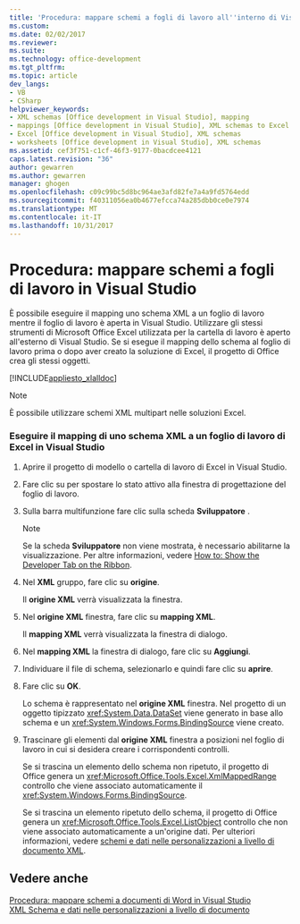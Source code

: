 ```yaml
---
title: 'Procedura: mappare schemi a fogli di lavoro all''interno di Visual Studio | Documenti Microsoft'
ms.custom: 
ms.date: 02/02/2017
ms.reviewer: 
ms.suite: 
ms.technology: office-development
ms.tgt_pltfrm: 
ms.topic: article
dev_langs:
- VB
- CSharp
helpviewer_keywords:
- XML schemas [Office development in Visual Studio], mapping
- mappings [Office development in Visual Studio], XML schemas to Excel worksheets
- Excel [Office development in Visual Studio], XML schemas
- worksheets [Office development in Visual Studio], XML schemas
ms.assetid: cef3f751-c1cf-46f3-9177-0bacdcee4121
caps.latest.revision: "36"
author: gewarren
ms.author: gewarren
manager: ghogen
ms.openlocfilehash: c09c99bc5d8bc964ae3afd82fe7a4a9fd5764edd
ms.sourcegitcommit: f40311056ea0b4677efcca74a285dbb0ce0e7974
ms.translationtype: MT
ms.contentlocale: it-IT
ms.lasthandoff: 10/31/2017
---
```

# <a name="how-to-map-schemas-to-worksheets-inside-visual-studio"></a>Procedura: mappare schemi a fogli di lavoro in Visual Studio
  È possibile eseguire il mapping uno schema XML a un foglio di lavoro mentre il foglio di lavoro è aperta in Visual Studio. Utilizzare gli stessi strumenti di Microsoft Office Excel utilizzata per la cartella di lavoro è aperto all'esterno di Visual Studio. Se si esegue il mapping dello schema al foglio di lavoro prima o dopo aver creato la soluzione di Excel, il progetto di Office crea gli stessi oggetti.  
  
 [!INCLUDE[appliesto_xlalldoc](../vsto/includes/appliesto-xlalldoc-md.md)]  
  
> [!NOTE]  
>  È possibile utilizzare schemi XML multipart nelle soluzioni Excel.  
  
### <a name="to-map-an-xml-schema-to-an-excel-worksheet-in-visual-studio"></a>Eseguire il mapping di uno schema XML a un foglio di lavoro di Excel in Visual Studio  
  
1.  Aprire il progetto di modello o cartella di lavoro di Excel in Visual Studio.  
  
2.  Fare clic su per spostare lo stato attivo alla finestra di progettazione del foglio di lavoro.  
  
3.  Sulla barra multifunzione fare clic sulla scheda **Sviluppatore** .  
  
    > [!NOTE]  
    >  Se la scheda **Sviluppatore** non viene mostrata, è necessario abilitarne la visualizzazione. Per altre informazioni, vedere [How to: Show the Developer Tab on the Ribbon](../vsto/how-to-show-the-developer-tab-on-the-ribbon.md).  
  
4.  Nel **XML** gruppo, fare clic su **origine**.  
  
     Il **origine XML** verrà visualizzata la finestra.  
  
5.  Nel **origine XML** finestra, fare clic su **mapping XML**.  
  
     Il **mapping XML** verrà visualizzata la finestra di dialogo.  
  
6.  Nel **mapping XML** la finestra di dialogo, fare clic su **Aggiungi**.  
  
7.  Individuare il file di schema, selezionarlo e quindi fare clic su **aprire**.  
  
8.  Fare clic su **OK**.  
  
     Lo schema è rappresentato nel **origine XML** finestra. Nel progetto di un oggetto tipizzato <xref:System.Data.DataSet> viene generato in base allo schema e un <xref:System.Windows.Forms.BindingSource> viene creato.  
  
9. Trascinare gli elementi dal **origine XML** finestra a posizioni nel foglio di lavoro in cui si desidera creare i corrispondenti controlli.  
  
     Se si trascina un elemento dello schema non ripetuto, il progetto di Office genera un <xref:Microsoft.Office.Tools.Excel.XmlMappedRange> controllo che viene associato automaticamente il <xref:System.Windows.Forms.BindingSource>.  
  
     Se si trascina un elemento ripetuto dello schema, il progetto di Office genera un <xref:Microsoft.Office.Tools.Excel.ListObject> controllo che non viene associato automaticamente a un'origine dati. Per ulteriori informazioni, vedere [schemi e dati nelle personalizzazioni a livello di documento XML](../vsto/xml-schemas-and-data-in-document-level-customizations.md).  
  
## <a name="see-also"></a>Vedere anche  
 [Procedura: mappare schemi a documenti di Word in Visual Studio](../vsto/how-to-map-schemas-to-word-documents-inside-visual-studio.md)   
 [XML Schema e dati nelle personalizzazioni a livello di documento](../vsto/xml-schemas-and-data-in-document-level-customizations.md)  
  
  